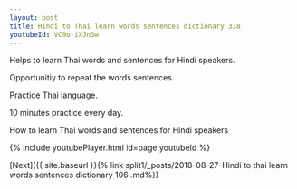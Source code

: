 ```yaml
---
layout: post
title: Hindi to Thai learn words sentences dictionary 318 
youtubeId: VC9o-iXJnSw
---
```

 
 
Helps to learn Thai words and sentences for Hindi speakers.

Opportunitiy to repeat the words sentences. 

Practice Thai language. 
 
10 minutes practice every day. 
 
How to learn Thai words and sentences for Hindi speakers 
 
{% include youtubePlayer.html id=page.youtubeId %}
 
 
[Next]({{ site.baseurl }}{% link  split1/_posts/2018-08-27-Hindi to thai learn words sentences dictionary 106 .md%})
 
